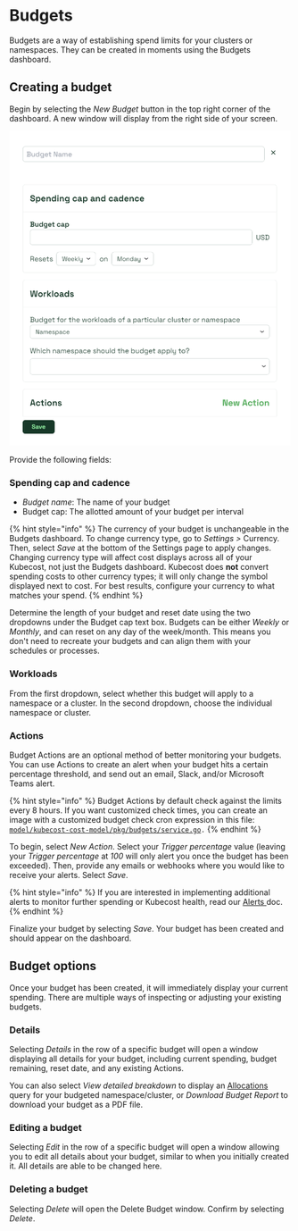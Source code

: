 # Budgets

Budgets are a way of establishing spend limits for your clusters or namespaces. They can be created in moments using the Budgets dashboard.

## Creating a budget

Begin by selecting the _New Budget_ button in the top right corner of the dashboard. A new window will display from the right side of your screen.

![New budget dialog](/images/budget-dialog.png)

Provide the following fields:

### Spending cap and cadence

* _Budget name_: The name of your budget
* Budget cap: The allotted amount of your budget per interval

{% hint style="info" %}
The currency of your budget is unchangeable in the Budgets dashboard. To change currency type, go to _Settings >_ Currency. Then, select _Save_ at the bottom of the Settings page to apply changes. Changing currency type will affect cost displays across all of your Kubecost, not just the Budgets dashboard. Kubecost does **not** convert spending costs to other currency types; it will only change the symbol displayed next to cost. For best results, configure your currency to what matches your spend.
{% endhint %}

Determine the length of your budget and reset date using the two dropdowns under the Budget cap text box. Budgets can be either _Weekly_ or _Monthly_, and can reset on any day of the week/month. This means you don't need to recreate your budgets and can align them with your schedules or processes.

### Workloads

From the first dropdown, select whether this budget will apply to a namespace or a cluster. In the second dropdown, choose the individual namespace or cluster.

### **Actions**

Budget Actions are an optional method of better monitoring your budgets. You can use Actions to create an alert when your budget hits a certain percentage threshold, and send out an email, Slack, and/or Microsoft Teams alert.

{% hint style="info" %}
Budget Actions by default check against the limits every 8 hours. If you want customized check times, you can create an image with a customized budget check cron expression in this file: [`model/kubecost-cost-model/pkg/budgets/service.go`](https://github.com/kubecost/kubecost-cost-model/blob/develop/pkg/budgets/service.go)`.`
{% endhint %}

To begin, select _New Action_. Select your _Trigger percentage_ value (leaving your _Trigger percentage_ at _100_ will only alert you once the budget has been exceeded). Then, provide any emails or webhooks where you would like to receive your alerts. Select _Save_.

{% hint style="info" %}
If you are interested in implementing additional alerts to monitor further spending or Kubecost health, read our [Alerts ](https://docs.kubecost.com/using-kubecost/navigating-the-kubecost-ui/alerts)doc.
{% endhint %}

Finalize your budget by selecting _Save_. Your budget has been created and should appear on the dashboard.

## Budget options

Once your budget has been created, it will immediately display your current spending. There are multiple ways of inspecting or adjusting your existing budgets.

### Details

Selecting _Details_ in the row of a specific budget will open a window displaying all details for your budget, including current spending, budget remaining, reset date, and any existing Actions.

You can also select _View detailed breakdown_ to display an [Allocations ](https://docs.kubecost.com/using-kubecost/navigating-the-kubecost-ui/cost-allocation)query for your budgeted namespace/cluster, or _Download Budget Report_ to download your budget as a PDF file.

### Editing a budget

Selecting _Edit_ in the row of a specific budget will open a window allowing you to edit all details about your budget, similar to when you initially created it. All details are able to be changed here.

### Deleting a budget

Selecting _Delete_ will open the Delete Budget window. Confirm by selecting _Delete_.
